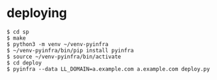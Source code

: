 # deploying

	$ cd sp
	$ make
	$ python3 -m venv ~/venv-pyinfra
	$ ~/venv-pyinfra/bin/pip install pyinfra
	$ source ~/venv-pyinfra/bin/activate
	$ cd deploy
	$ pyinfra --data LL_DOMAIN=a.example.com a.example.com deploy.py
